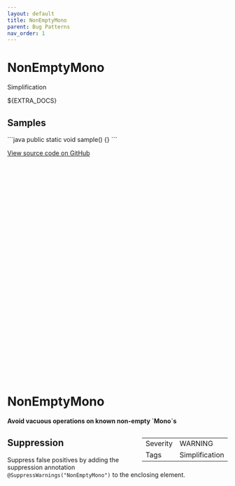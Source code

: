 ```yaml
---
layout: default
title: NonEmptyMono
parent: Bug Patterns
nav_order: 1
---
```

<!--
*** AUTO-GENERATED, DO NOT MODIFY ***
To make changes, edit the @BugPattern annotation or the explanation in docs/bugpattern.
-->

# NonEmptyMono

Simplification

${EXTRA_DOCS}

## Samples

\`\`\`java
public static void sample() {}
\`\`\`

<a href="https://github.com/PicnicSupermarket/error-prone-support/blob/master/${BUGPATTERN}" class="fs-3 btn external" target="_blank">
    View source code on GitHub
    <svg viewBox="0 0 24 24" aria-labelledby="svg-external-link-title"><use xlink:href="#svg-external-link"></use></svg>
</a>


# NonEmptyMono

__Avoid vacuous operations on known non-empty &#96;Mono&#96;s__

<div style="float:right;"><table id="metadata">
<tr><td>Severity</td><td>WARNING</td></tr>
<tr><td>Tags</td><td>Simplification</td></tr>
</table></div>



## Suppression
Suppress false positives by adding the suppression annotation `@SuppressWarnings("NonEmptyMono")` to the enclosing element.
